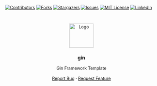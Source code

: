 [![Contributors][contributors-shield]][contributors-url]
[![Forks][forks-shield]][forks-url]
[![Stargazers][stars-shield]][stars-url]
[![Issues][issues-shield]][issues-url]
[![MIT License][license-shield]][license-url]
[![LinkedIn][linkedin-shield]][linkedin-url]



<!-- PROJECT LOGO -->
<br />
<p align="center">
  <a href="https://github.com/Reza4096/gin">
    <img src="https://i.redd.it/3dto8z3ma7671.png" alt="Logo" width="80" height="80">
  </a>

  <h3 align="center">gin</h3>

  <p align="center">
    Gin Framework Template 
    <br />
    <br />
    <a href="https://github.com/Reza4096/gin/issues">Report Bug</a>
    ·
    <a href="https://github.com/Reza4096/gin/issues">Request Feature</a>
  </p>
</p>




<!-- MARKDOWN LINKS & IMAGES -->
<!-- https://www.markdownguide.org/basic-syntax/#reference-style-links -->
[contributors-shield]: https://img.shields.io/github/contributors/Reza4096/gin.svg?style=for-the-badge
[contributors-url]: https://github.com/Reza4096/gin/graphs/contributors
[forks-shield]: https://img.shields.io/github/forks/Reza4096/gin.svg?style=for-the-badge
[forks-url]: https://github.com/Reza4096/gin/network/members
[stars-shield]: https://img.shields.io/github/stars/Reza4096/gin.svg?style=for-the-badge
[stars-url]: https://github.com/Reza4096/gin/stargazers
[issues-shield]: https://img.shields.io/github/issues/Reza4096/gin.svg?style=for-the-badge
[issues-url]: https://github.com/Reza4096/gin/issues
[license-shield]: https://img.shields.io/github/license/Reza4096/gin.svg?style=for-the-badge
[license-url]: https://github.com/Reza4096/gin/blob/master/LICENSE
[linkedin-shield]: https://img.shields.io/badge/-LinkedIn-black.svg?style=for-the-badge&logo=linkedin&colorB=555
[linkedin-url]: https://www.linkedin.com/in/alireza-rezazadeh-39b05616a/